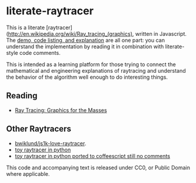 # literate-raytracer

This is a literate [raytracer](http://en.wikipedia.org/wiki/Ray_tracing_(graphics),
written in Javascript. The [demo, code listing, and explanation](http://macwright.org/literate-raytracer/)
are all one part: you can understand the implementation by reading it in combination
with literate-style code comments.

This is intended as a learning platform for those trying to connect the mathematical
and engineering explanations of raytracing and understand the behavior of the algorithm
well enough to do interesting things.

## Reading

* [Ray Tracing: Graphics for the Masses](http://www.cs.unc.edu/~rademach/xroads-RT/RTarticle.html)

## Other Raytracers

* [bwiklund/js1k-love-raytracer](https://github.com/bwiklund/js1k-love-raytracer).
* [toy raytracer in python](http://www.lshift.net/blog/2008/10/29/toy-raytracer-in-python)
* [toy raytracer in python ported to coffeescript still no comments](https://github.com/agend07/coffee_raytracer)

This code and accompanying text is released under CC0, or Public Domain where
applicable.
